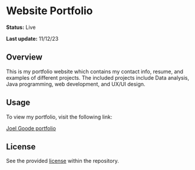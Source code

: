 # Website Portfolio

**Status:** Live

**Last update:** 11/12/23

## Overview

This is my portfolio website which contains my contact info, resume, and examples of different projects.
The included projects include Data analysis, Java programming, web development, and UX/UI design.

## Usage

To view my portfolio, visit the following link:

[Joel Goode portfolio](https://www.joelgoode-dev.com/)

## License

See the provided [license](LICENSE) within the repository.
